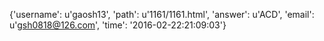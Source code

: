 {'username': u'gaosh13', 'path': u'1161/1161.html', 'answer': u'ACD', 'email': u'gsh0818@126.com', 'time': '2016-02-22:21:09:03'}
